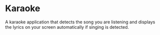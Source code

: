# Karaoke
A karaoke application that detects the song you are listening and displays the lyrics on your screen automatically if singing is detected.
